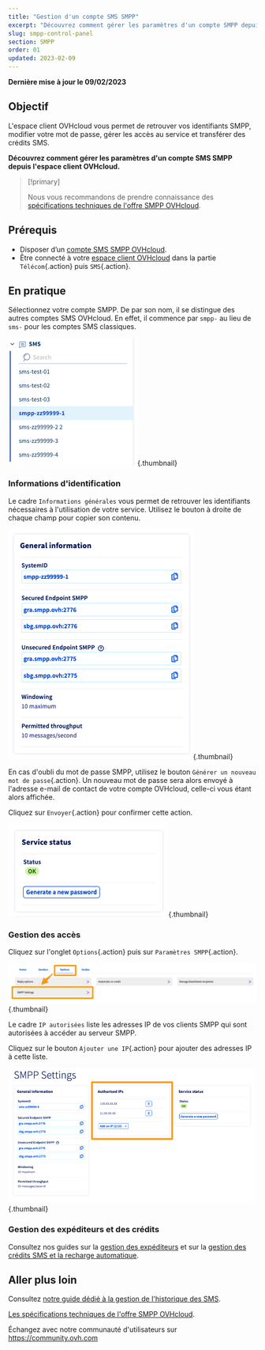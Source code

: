 ```yaml
---
title: "Gestion d'un compte SMS SMPP"
excerpt: "Découvrez comment gérer les paramètres d'un compte SMPP depuis l'espace client OVHcloud"
slug: smpp-control-panel
section: SMPP
order: 01
updated: 2023-02-09
---
```


**Dernière mise à jour le 09/02/2023**

## Objectif

L'espace client OVHcloud vous permet de retrouver vos identifiants SMPP, modifier votre mot de passe, gérer les accès au service et transférer des crédits SMS.

**Découvrez comment gérer les paramètres d'un compte SMS SMPP depuis l'espace client OVHcloud.**

> [!primary]
>
> Nous vous recommandons de prendre connaissance des [spécifications techniques de l'offre SMPP OVHcloud](https://docs.ovh.com/fr/sms/smpp-specifications/).

## Prérequis

- Disposer d’un [compte SMS SMPP OVHcloud](https://www.ovhcloud.com/fr/sms/api-sms/).
- Être connecté à votre [espace client OVHcloud](https://www.ovh.com/auth/?action=gotomanager&from=https://www.ovh.com/fr/&ovhSubsidiary=fr) dans la partie `Télécom`{.action} puis `SMS`{.action}.

## En pratique

Sélectionnez votre compte SMPP. De par son nom, il se distingue des autres comptes SMS OVHcloud. En effet, il commence par `smpp-` au lieu de `sms-` pour les comptes SMS classiques.

![SMPP account](images/smpp-account.png){.thumbnail}

### Informations d'identification

Le cadre `Informations générales` vous permet de retrouver les identifiants nécessaires à l'utilisation de votre service. Utilisez le bouton à droite de chaque champ pour copier son contenu.

![SMPP account](images/smpp-account-ID.png){.thumbnail}

En cas d'oubli du mot de passe SMPP, utilisez le bouton `Générer un nouveau mot de passe`{.action}. Un nouveau mot de passe sera alors envoyé à l'adresse e-mail de contact de votre compte OVHcloud, celle-ci vous étant alors affichée.<br>

Cliquez sur `Envoyer`{.action} pour confirmer cette action.

![SMPP account](images/smpp-account-password.png){.thumbnail}

### Gestion des accès

Cliquez sur l'onglet `Options`{.action} puis sur `Paramètres SMPP`{.action}.

![SMPP account](images/smpp-acl0.png){.thumbnail}

Le cadre `IP autorisées` liste les adresses IP de vos clients SMPP qui sont autorisées à accéder au serveur SMPP.

Cliquez sur le bouton `Ajouter une IP`{.action} pour ajouter des adresses IP à cette liste.

![SMPP account](images/smpp-acl1.png){.thumbnail}

### Gestion des expéditeurs et des crédits

Consultez nos guides sur la [gestion des expéditeurs](https://docs.ovh.com/fr/sms/envoyer_des_sms_depuis_mon_espace_client/#etape-3-choisir-votre-expediteur-sms_1) et sur la [gestion des crédits SMS et la recharge automatique](https://docs.ovh.com/fr/sms/activer-la-recharge-automatique-du-credit-sms/).

## Aller plus loin

Consultez [notre guide dédié à la gestion de l'historique des SMS](https://docs.ovh.com/fr/sms/gerer-l-historique-des-sms/).

[Les spécifications techniques de l'offre SMPP OVHcloud](https://docs.ovh.com/fr/sms/smpp-specifications/).

Échangez avec notre communauté d'utilisateurs sur <https://community.ovh.com>
